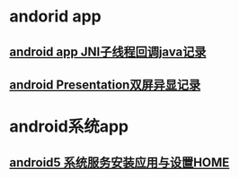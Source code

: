 # andorid app

## [android app JNI子线程回调java记录](https://github.com/hcly/docs/blob/master/androidapp/JniCallJava2/android%20app%20JNI%E5%AD%90%E7%BA%BF%E7%A8%8B%E5%9B%9E%E8%B0%83java%E8%AE%B0%E5%BD%95.md)

## [android Presentation双屏异显记录]()

# android系统app

## [android5 系统服务安装应用与设置HOME](https://github.com/hcly/docs/blob/master/androidapp/HlService/android5%20%E7%B3%BB%E7%BB%9F%E6%9C%8D%E5%8A%A1%E5%AE%89%E8%A3%85%E5%BA%94%E7%94%A8%E4%B8%8E%E8%AE%BE%E7%BD%AEHOME.md)

